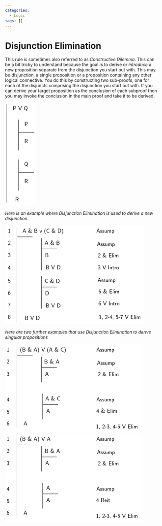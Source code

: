 ```yaml
---
categories:
  - Logic
tags: []
---
```


# Disjunction Elimination

This rule is sometimes also referred to as _Constructive Dilemma_. This can be a
bit tricky to understand because the goal is to derive or _introduce_ a new
proposition separate from the disjunction you start out with. This may be
disjunction, a single proposition or a proposition containing any other logical
connective. You do this by constructing two sub-proofs, one for each of the
disjuncts comprising the disjunction you start out with. If you can derive your
target proposition as the conclusion of each subproof then you may invoke the
conclusion in the main proof and take it to be derived.

![](/img/disjunc-elim.png)

_Here is an example where Disjunction Elimination is used to derive a new
disjunction._

![](/img/proofs-drawio-Page-6.drawio.png)

_Here are two further examples that use Disjunction Elimination to derive
singular propositions_

![](/img/ORelim1.png) ![](/img/ORelim2.png)
